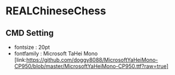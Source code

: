 # REALChineseChess

## CMD Setting
 - fontsize : 20pt
 - fontfamily : Microsoft TaHei Mono [link:https://github.com/doggy8088/MicrosoftYaHeiMono-CP950/blob/master/MicrosoftYaHeiMono-CP950.ttf?raw=true]
 
 